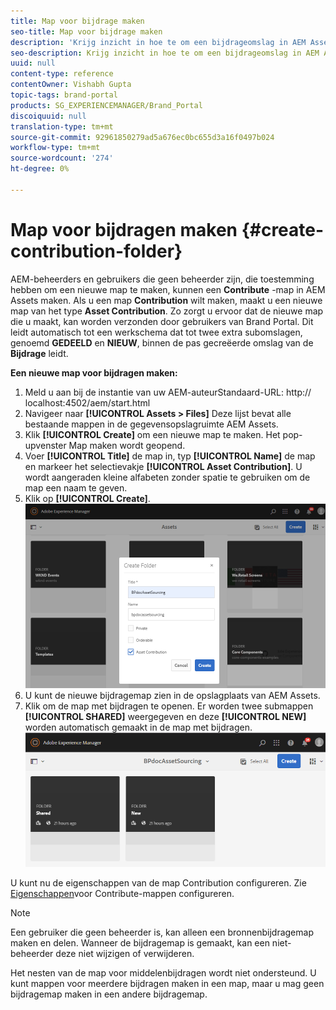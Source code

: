 ```yaml
---
title: Map voor bijdrage maken
seo-title: Map voor bijdrage maken
description: 'Krijg inzicht in hoe te om een bijdrageomslag in AEM Assets tot stand te brengen. '
seo-description: Krijg inzicht in hoe te om een bijdrageomslag in AEM Assets tot stand te brengen.
uuid: null
content-type: reference
contentOwner: Vishabh Gupta
topic-tags: brand-portal
products: SG_EXPERIENCEMANAGER/Brand_Portal
discoiquuid: null
translation-type: tm+mt
source-git-commit: 92961850279ad5a676ec0bc655d3a16f0497b024
workflow-type: tm+mt
source-wordcount: '274'
ht-degree: 0%

---
```



# Map voor bijdragen maken {#create-contribution-folder}

AEM-beheerders en gebruikers die geen beheerder zijn, die toestemming hebben om een nieuwe map te maken, kunnen een **Contribute** -map in AEM Assets maken.
Als u een map **Contribution** wilt maken, maakt u een nieuwe map van het type **Asset Contribution**. Zo zorgt u ervoor dat de nieuwe map die u maakt, kan worden verzonden door gebruikers van Brand Portal.  Dit leidt automatisch tot een werkschema dat tot twee extra subomslagen, genoemd **GEDEELD** en **NIEUW**, binnen de pas gecreëerde omslag van de **Bijdrage** leidt.

**Een nieuwe map voor bijdragen maken:**
1. Meld u aan bij de instantie van uw AEM-auteurStandaard-URL: http:// localhost:4502/aem/start.html
1. Navigeer naar **[!UICONTROL Assets > Files]** Deze lijst bevat alle bestaande mappen in de gegevensopslagruimte AEM Assets.
1. Klik **[!UICONTROL Create]** om een nieuwe map te maken. Het pop-upvenster Map maken wordt geopend.
1. Voer **[!UICONTROL Title]** de map in, typ **[!UICONTROL Name]** de map en markeer het selectievakje **[!UICONTROL Asset Contribution]**.
U wordt aangeraden kleine alfabeten zonder spatie te gebruiken om de map een naam te geven.
1. Klik op **[!UICONTROL Create]**.
   ![](assets/create-contribution-folder.png)
1. U kunt de nieuwe bijdragemap zien in de opslagplaats van AEM Assets.
1. Klik om de map met bijdragen te openen. Er worden twee submappen **[!UICONTROL SHARED]** weergegeven en deze **[!UICONTROL NEW]** worden automatisch gemaakt in de map met bijdragen.\
   ![](assets/contribution-folder.png)

U kunt nu de eigenschappen van de map Contribution configureren. Zie [Eigenschappen](brand-portal-configure-contribution-folder-properties.md)voor Contribute-mappen configureren.

>[!NOTE]
>
>Een gebruiker die geen beheerder is, kan alleen een bronnenbijdragemap maken en delen. Wanneer de bijdragemap is gemaakt, kan een niet-beheerder deze niet wijzigen of verwijderen.
>
>Het nesten van de map voor middelenbijdragen wordt niet ondersteund. U kunt mappen voor meerdere bijdragen maken in een map, maar u mag geen bijdragemap maken in een andere bijdragemap.

